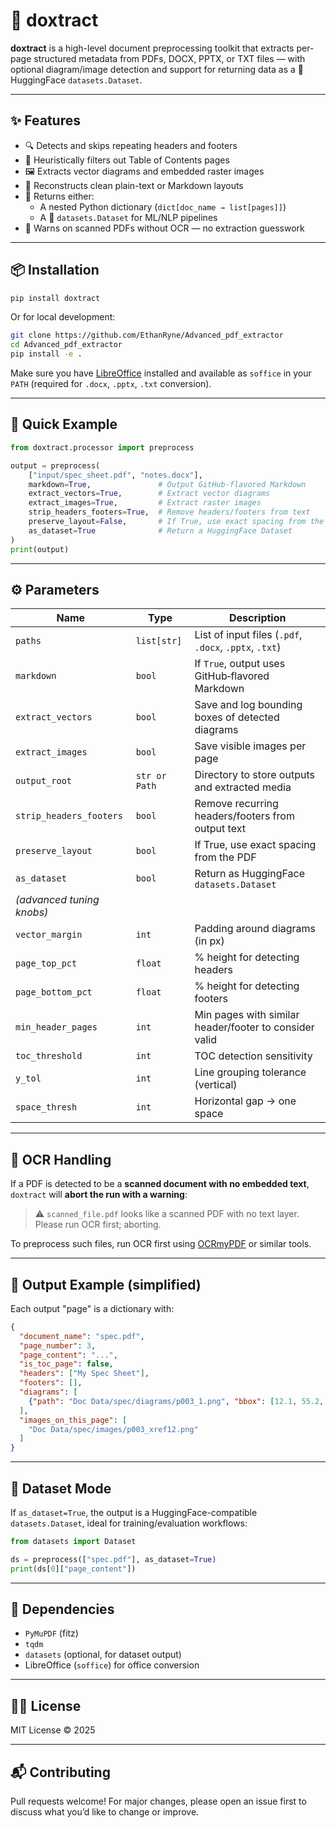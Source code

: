 # 📄 doxtract

**doxtract** is a high-level document preprocessing toolkit that extracts per-page structured metadata from PDFs, DOCX, PPTX, or TXT files — with optional diagram/image detection and support for returning data as a 🤗 HuggingFace `datasets.Dataset`.

---

## ✨ Features

- 🔍 Detects and skips repeating headers and footers
- 🧠 Heuristically filters out Table of Contents pages
- 🖼 Extracts vector diagrams and embedded raster images
- 📑 Reconstructs clean plain-text or Markdown layouts
- 🔁 Returns either:
  - A nested Python dictionary (`dict[doc_name → list[pages]]`)
  - A 🤗 `datasets.Dataset` for ML/NLP pipelines
- 🚫 Warns on scanned PDFs without OCR — no extraction guesswork

---

## 📦 Installation

```bash
pip install doxtract
````

Or for local development:

```bash
git clone https://github.com/EthanRyne/Advanced_pdf_extractor
cd Advanced_pdf_extractor
pip install -e .
```

Make sure you have [LibreOffice](https://www.libreoffice.org/) installed and available as `soffice` in your `PATH` (required for `.docx`, `.pptx`, `.txt` conversion).

---

## 🧪 Quick Example

```python
from doxtract.processor import preprocess

output = preprocess(
    ["input/spec_sheet.pdf", "notes.docx"],
    markdown=True,               # Output GitHub-flavored Markdown
    extract_vectors=True,        # Extract vector diagrams
    extract_images=True,         # Extract raster images
    strip_headers_footers=True,  # Remove headers/footers from text
    preserve_layout=False,       # If True, use exact spacing from the PDF
    as_dataset=True              # Return a HuggingFace Dataset
)
print(output)
```

---

## ⚙️ Parameters

| Name                      | Type          | Description                                            |
| ------------------------- | ------------- | ------------------------------------------------------ |
| `paths`                   | `list[str]`   | List of input files (`.pdf`, `.docx`, `.pptx`, `.txt`) |
| `markdown`                | `bool`        | If `True`, output uses GitHub‑flavored Markdown        |
| `extract_vectors`         | `bool`        | Save and log bounding boxes of detected diagrams       |
| `extract_images`          | `bool`        | Save visible images per page                           |
| `output_root`             | `str or Path` | Directory to store outputs and extracted media         |
| `strip_headers_footers`   | `bool`        | Remove recurring headers/footers from output text      |
| `preserve_layout`         | `bool`        | If True, use exact spacing from the PDF                |
| `as_dataset`              | `bool`        | Return as HuggingFace `datasets.Dataset`               |
| *(advanced tuning knobs)* |               |                                                        |
| `vector_margin`           | `int`         | Padding around diagrams (in px)                        |
| `page_top_pct`            | `float`       | % height for detecting headers                         |
| `page_bottom_pct`         | `float`       | % height for detecting footers                         |
| `min_header_pages`        | `int`         | Min pages with similar header/footer to consider valid |
| `toc_threshold`           | `int`         | TOC detection sensitivity                              |
| `y_tol`                   | `int`         | Line grouping tolerance (vertical)                     |
| `space_thresh`            | `int`         | Horizontal gap → one space                             |

---

## 🛑 OCR Handling

If a PDF is detected to be a **scanned document with no embedded text**, `doxtract` will **abort the run with a warning**:

> ⚠️ `scanned_file.pdf` looks like a scanned PDF with no text layer. Please run OCR first; aborting.

To preprocess such files, run OCR first using [OCRmyPDF](https://ocrmypdf.readthedocs.io/) or similar tools.

---

## 📁 Output Example (simplified)

Each output "page" is a dictionary with:

```json
{
  "document_name": "spec.pdf",
  "page_number": 3,
  "page_content": "...",
  "is_toc_page": false,
  "headers": ["My Spec Sheet"],
  "footers": [],
  "diagrams": [
    {"path": "Doc Data/spec/diagrams/p003_1.png", "bbox": [12.1, 55.2, 430.6, 310.4]}
  ],
  "images_on_this_page": [
    "Doc Data/spec/images/p003_xref12.png"
  ]
}
```

---

## 🤗 Dataset Mode

If `as_dataset=True`, the output is a HuggingFace-compatible `datasets.Dataset`, ideal for training/evaluation workflows:

```python
from datasets import Dataset

ds = preprocess(["spec.pdf"], as_dataset=True)
print(ds[0]["page_content"])
```

---

## 🧱 Dependencies

* `PyMuPDF` (fitz)
* `tqdm`
* `datasets` (optional, for dataset output)
* LibreOffice (`soffice`) for office conversion

---

## 🧑‍💻 License

MIT License © 2025

---

## 📬 Contributing

Pull requests welcome! For major changes, please open an issue first to discuss what you’d like to change or improve.


